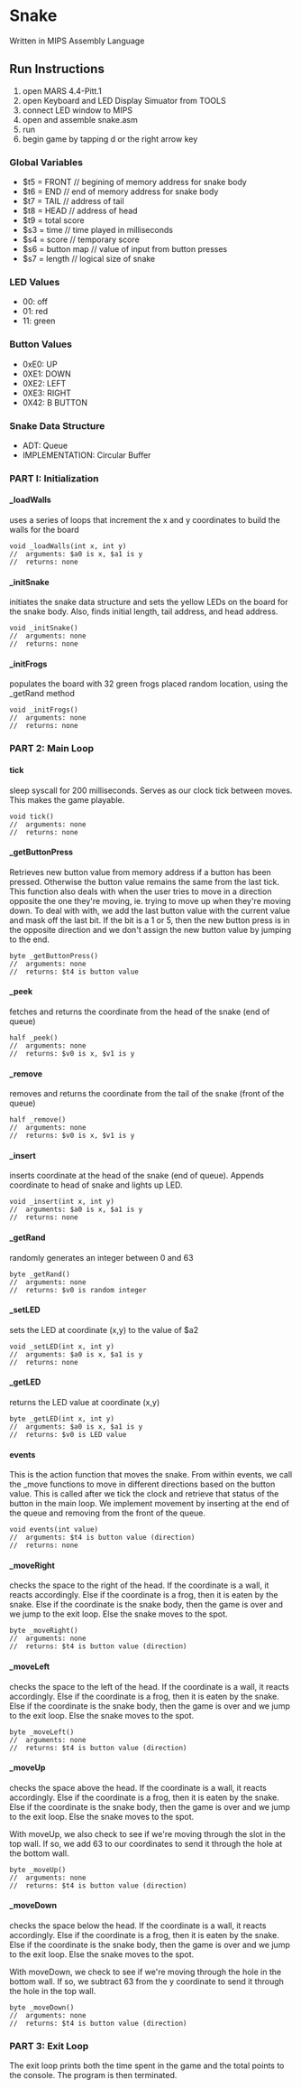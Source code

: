 # Snake
Written in MIPS Assembly Language

## Run Instructions

1. open MARS 4.4-Pitt.1
2. open Keyboard and LED Display Simuator from TOOLS 
3. connect LED window to MIPS
4. open and assemble snake.asm
5. run
6. begin game by tapping d or the right arrow key

### Global Variables

- $t5 = FRONT // begining of memory address for snake body 
- $t6 = END // end of memory address for snake body 
- $t7 = TAIL // address of tail
- $t8 = HEAD // address of head
- $t9 = total score 
- $s3 = time // time played in milliseconds
- $s4 = score // temporary score
- $s6 = button map // value of input from button presses
- $s7 = length // logical size of snake
	
### LED Values

- 00: off
- 01: red
- 11: green

### Button Values
 
- 0xE0: UP 
- 0XE1: DOWN 
- 0XE2: LEFT
- 0XE3: RIGHT 
- 0X42: B BUTTON
	
### Snake Data Structure
 
- ADT: Queue
- IMPLEMENTATION: Circular Buffer
	
### PART I: Initialization

#### _loadWalls
uses a series of loops that increment the x and y coordinates to build the walls for the board
```	
void _loadWalls(int x, int y)
//	arguments: $a0 is x, $a1 is y
//	returns: none
```
	
#### _initSnake
initiates the snake data structure and sets the yellow LEDs on the board for the snake body. Also, finds initial length, tail address, and head address.
```
void _initSnake()
//	arguments: none
//	returns: none
```
	
#### _initFrogs
populates the board with 32 green frogs placed random location, using the _getRand method
```
void _initFrogs()
//	arguments: none
//	returns: none
```

### PART 2: Main Loop
 
#### tick
sleep syscall for 200 milliseconds. Serves as our clock tick between moves. This makes the game playable.
```
void tick()
// 	arguments: none
// 	returns: none
```
	
#### _getButtonPress
Retrieves new button value from memory address if a button has been pressed. Otherwise the button value remains the same from the last tick. This function also deals with when the user tries to move in a direction opposite the one they're moving, ie. trying to move up when they're moving down. To deal with with, we add the last button value with the current value and mask off the last bit. If the bit is a 1 or 5, then the new button press is in the opposite direction and we don't assign the new button value by jumping to the end.
```
byte _getButtonPress()
//	arguments: none
//	returns: $t4 is button value
```

#### _peek
fetches and returns the coordinate from the head of the snake (end of queue)
```
half _peek()
//	arguments: none
//	returns: $v0 is x, $v1 is y
```

#### _remove
removes and returns the coordinate from the tail of the snake (front of the queue)
```	
half _remove()
//	arguments: none
//	returns: $v0 is x, $v1 is y
```
	
#### _insert
inserts coordinate at the head of the snake (end of queue). Appends coordinate to head of snake and lights up LED.
```
void _insert(int x, int y)
//	arguments: $a0 is x, $a1 is y
//	returns: none
```
	
#### _getRand
randomly generates an integer between 0 and 63
```
byte _getRand()
//	arguments: none
//	returns: $v0 is random integer
```
	
#### _setLED
sets the LED at coordinate (x,y) to the value of $a2
```
void _setLED(int x, int y)
//	arguments: $a0 is x, $a1 is y
//	returns: none
```
	
#### _getLED
returns the LED value at coordinate (x,y)
```
byte _getLED(int x, int y)
//	arguments: $a0 is x, $a1 is y
//	returns: $v0 is LED value
```

#### events
This is the action function that moves the snake. From within events, we call the _move functions to move in different directions based on the button value. This is called after we tick the clock and retrieve that status of the button in the main loop. We implement movement by inserting at the end of the queue and removing from the front of the queue.
```
void events(int value)
//	arguments: $t4 is button value (direction)
//	returns: none
```

#### _moveRight
checks the space to the right of the head. If the coordinate is a wall, it reacts accordingly. Else if the coordinate is a frog, then it is eaten by the snake. Else if the coordinate is the snake body, then the game is over and we jump to the exit loop. Else the snake moves to the spot.
```
byte _moveRight()
//	arguments: none
//	returns: $t4 is button value (direction)
```

#### _moveLeft
checks the space to the left of the head. If the coordinate is a wall, it reacts accordingly. Else if the coordinate is a frog, then it is eaten by the snake. Else if the coordinate is the snake body, then the game is over and we jump to the exit loop. Else the snake moves to the spot.
```
byte _moveLeft()
//	arguments: none
//	returns: $t4 is button value (direction)
```

#### _moveUp
checks the space above the head. If the coordinate is a wall, it reacts accordingly. Else if the coordinate is a frog, then it is eaten by the snake. Else if the coordinate is the snake body, then the game is over and we jump to the exit loop. Else the snake moves to the spot. 

With moveUp, we also check to see if we're moving through the slot in the top wall. If so, we add 63 to our coordinates to send it through the hole at the bottom wall.
```
byte _moveUp()
//	arguments: none
//	returns: $t4 is button value (direction)
```

#### _moveDown
checks the space below the head. If the coordinate is a wall, it reacts accordingly. Else if the coordinate is a frog, then it is eaten by the snake. Else if the coordinate is the snake body, then the game is over and we jump to the exit loop. Else the snake moves to the spot.
	
With moveDown, we check to see if we're moving through the hole in the bottom wall. If so, we subtract 63 from the y coordinate to send it through the hole in the top wall.
```
byte _moveDown()
//	arguments: none
//	returns: $t4 is button value (direction)
```
### PART 3: Exit Loop
 The exit loop prints both the time spent in the game and the total points to the console. The program is then terminated.

